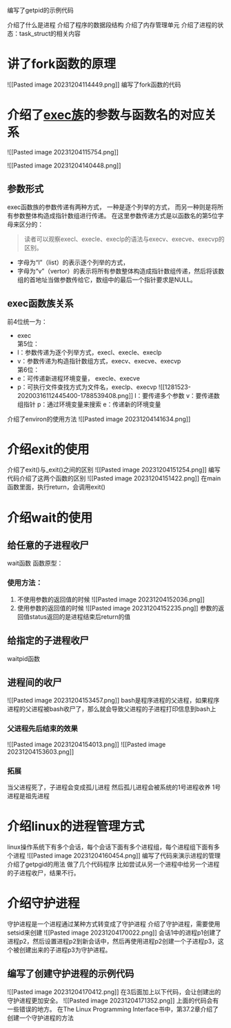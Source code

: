 编写了getpid的示例代码

介绍了什么是进程
介绍了程序的数据段结构
介绍了内存管理单元
介绍了进程的状态：task_struct的相关内容

# 讲了fork函数的原理
![[Pasted image 20231204114449.png]]
编写了fork函数的代码

# 介绍了[exec族](https://www.cnblogs.com/schips/p/12502574.html)的参数与函数名的对应关系
![[Pasted image 20231204115754.png]]


![[Pasted image 20231204140448.png]]

## 参数形式
exec函数族的参数传递有两种方式，
一种是逐个列举的方式，
而另一种则是将所有参数整体构造成指针数组进行传递。
在这里参数传递方式是以函数名的第5位字母来区分的：
> 读者可以观察execl、execle、execlp的语法与execv、execve、execvp的区别。
- 字母为“l”（list）的表示逐个列举的方式，
- 字母为“v”（vertor）的表示将所有参数整体构造成指针数组传递，然后将该数组的首地址当做参数传给它，数组中的最后一个指针要求是NULL。

## exec函数族关系  
前4位统一为：
- exec  
第5位：
- l：参数传递为逐个列举方式，execl、execle、execlp
- v：参数传递为构造指针数组方式，execv、execve、execvp  
第6位：
- e：可传递新进程环境变量， execle、execve
- p：可执行文件查找方式为文件名，execlp、execvp
![[1281523-20200316112445400-1788539408.png]]
l：要传递多个参数
v：要传递数组指针
p：通过环境变量来搜索
e：传递新的环境变量

介绍了environ的使用方法
![[Pasted image 20231204141634.png]]

# 介绍exit的使用
介绍了exit()与_exit()之间的区别
![[Pasted image 20231204151254.png]]
编写代码介绍了这两个函数的区别
![[Pasted image 20231204151422.png]]
在main函数里面，执行return，会调用exit()

# 介绍wait的使用
## 给任意的子进程收尸
wait函数
函数原型：

### 使用方法：
1. 不使用参数的返回值的时候
![[Pasted image 20231204152036.png]]
2. 使用参数的返回值的时候
![[Pasted image 20231204152235.png]]
参数的返回值status返回的是进程结束后return的值

## 给指定的子进程收尸
waitpid函数

## 进程间的收尸
![[Pasted image 20231204153457.png]]
bash是程序进程的父进程，如果程序进程的父进程被bash收尸了，那么就会导致父进程的子进程打印信息到bash上
### 父进程先后结束的效果
![[Pasted image 20231204154013.png]]
![[Pasted image 20231204153603.png]]
### 拓展
当父进程死了，子进程会变成孤儿进程
然后孤儿进程会被系统的1号进程收养
1号进程是祖先进程

# 介绍linux的进程管理方式
linux操作系统下有多个会话，每个会话下面有多个进程组，每个进程组下面有多个进程
![[Pasted image 20231204160454.png]]
编写了代码来演示进程的管理
介绍了getpgid的用法
做了几个代码程序
比如尝试从另一个进程中给另一个进程的子进程收尸，结果不行。

# 介绍守护进程
守护进程是一个进程通过某种方式转变成了守护进程
介绍了守护进程，需要使用setsid来创建
![[Pasted image 20231204170022.png]]
会话1中的进程p1创建了进程p2，然后设置进程p2到新会话中，然后再使用进程p2创建一个子进程p3，这个被创建出来的子进程p3为守护进程。
## 编写了创建守护进程的示例代码
![[Pasted image 20231204170412.png]]
在3后面加上以下代码，会让创建出的守护进程更加安全。
![[Pasted image 20231204171352.png]]
上面的代码会有一些错误的地方。
在The Linux Programming Interface书中，第37.2章介绍了创建一个守护进程的方法
